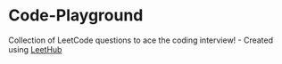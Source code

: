 # Code-Playground
Collection of LeetCode questions to ace the coding interview! - Created using [LeetHub](https://github.com/QasimWani/LeetHub)
